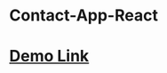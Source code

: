 # Contact-App-React 
# <a href="https://ghmamadreza84.github.io/Contact-App-React/" target="_blank">Demo Link </a>
